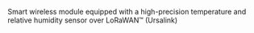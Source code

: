 Smart wireless module equipped with a high-precision temperature and relative humidity sensor over LoRaWAN™ (Ursalink)